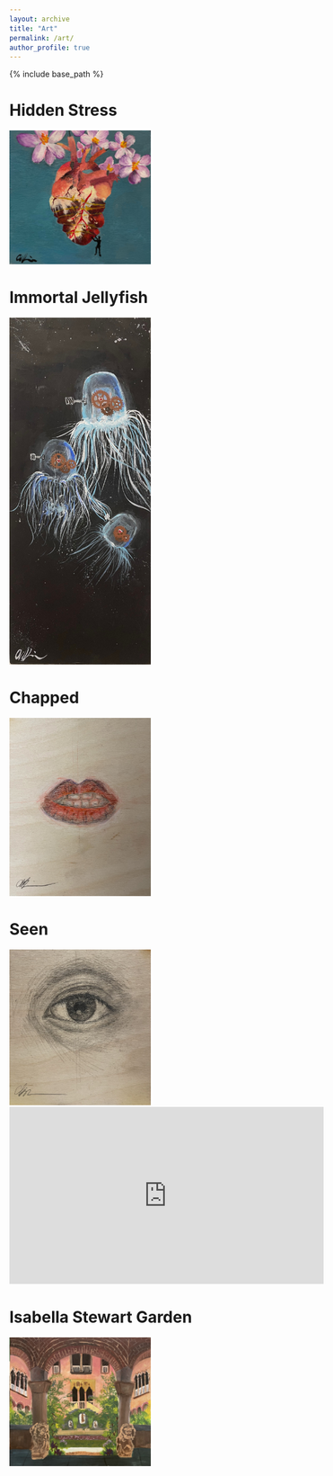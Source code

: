 ```yaml
---
layout: archive
title: "Art"
permalink: /art/
author_profile: true
---
```


{% include base_path %}

Hidden Stress
======
<img src='/images/heart.jpg' width='50%' height = '50%'>

Immortal Jellyfish
======
<img src='/images/jellyfish.jpg' width='50%' height = '50%'>


Chapped
======
<img src='/images/lips.jpg' width='50%' height = '50%'>

Seen
====
<img src='/images/eye.jpg' width='50%' height = '50%'>

<iframe width="560" height="315" src="https://www.youtube.com/embed/W19FnhNkaTI?si=873_H9TyvYVGN0Kp" frameborder="0" allowfullscreen></iframe>


Isabella Stewart Garden
====
<img src='/images/garden.jpg' width='50%' height = '50%'>

